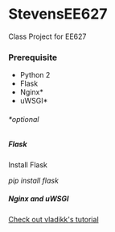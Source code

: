 # StevensEE627
Class Project for EE627

### Prerequisite
* Python 2
* Flask
* Nginx*
* uWSGI*
###### *optional


##### Flask
Install Flask

_pip install flask_

##### Nginx and uWSGI 
[Check out vladikk's tutorial](http://vladikk.com/2013/09/12/serving-flask-with-nginx-on-ubuntu/)